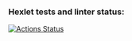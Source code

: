 ### Hexlet tests and linter status:
[![Actions Status](https://github.com/Vlangf/frontend-project-lvl2/workflows/hexlet-check/badge.svg)](https://github.com/Vlangf/frontend-project-lvl2/actions)